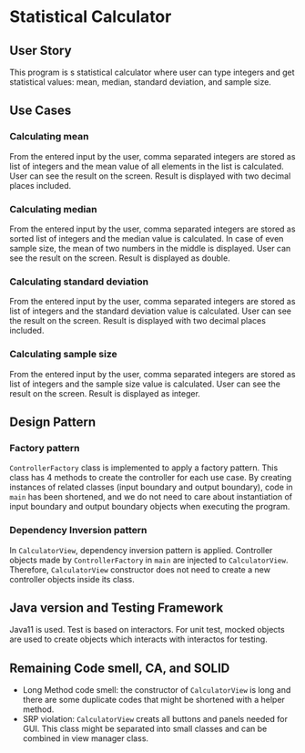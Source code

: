 # Statistical Calculator
## User Story
This program is s statistical calculator where user can type integers and get statistical values:
mean, median, standard deviation, and sample size.

## Use Cases
### Calculating mean
From the entered input by the user, comma separated integers are stored as list of integers and the mean value of all
elements in the list is calculated. User can see the result on the screen. 
Result is displayed with two decimal places included.
### Calculating median
From the entered input by the user, comma separated integers are stored as sorted list of integers and the median value 
is calculated. In case of even sample size, the mean of two numbers in the middle is displayed. 
User can see the result on the screen. Result is displayed as double.
### Calculating standard deviation
From the entered input by the user, comma separated integers are stored as list of integers and the standard deviation
value is calculated. User can see the result on the screen. Result is displayed with two decimal places included.
### Calculating sample size
From the entered input by the user, comma separated integers are stored as list of integers and the sample size value 
is calculated. User can see the result on the screen. Result is displayed as integer.

## Design Pattern

### Factory pattern
`ControllerFactory` class is implemented to apply a factory pattern. This class has 4 methods to create the controller
for each use case. By creating instances of related classes (input boundary and output boundary), code in `main` has been
shortened, and we do not need to care about instantiation of input boundary and output boundary objects when executing 
the program.
### Dependency Inversion pattern
In `CalculatorView`, dependency inversion pattern is applied. Controller objects made by `ControllerFactory` in `main` 
are injected to `CalculatorView`. Therefore, `CalculatorView` constructor does not need to create a new controller objects
inside its class. 

## Java version and Testing Framework
Java11 is used. Test is based on interactors. 
For unit test, mocked objects are used to create objects which interacts with interactos for testing.

## Remaining Code smell, CA, and SOLID
- Long Method code smell: the constructor of `CalculatorView` is long and there are some duplicate codes
that might be shortened with a helper method. <br>
- SRP violation: `CalculatorView` creats all buttons and panels needed for GUI. This class might be separated into
small classes and can be combined in view manager class.
